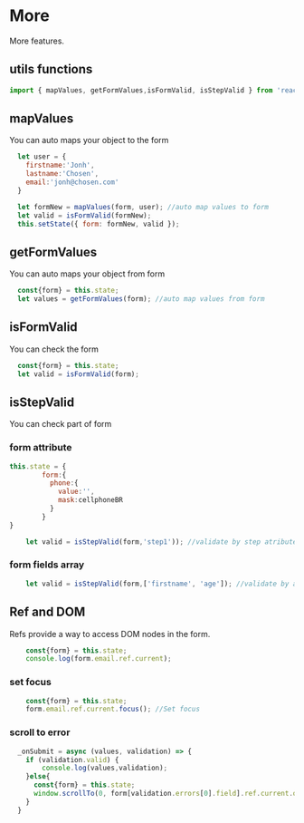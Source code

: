 # More

More features.

## utils functions

```jsx
import { mapValues, getFormValues,isFormValid, isStepValid } from 'react-simple-form-control'
```

## mapValues

You can auto maps your object to the form

```jsx
  let user = {
    firstname:'Jonh',
    lastname:'Chosen',
    email:'jonh@chosen.com'
  }

  let formNew = mapValues(form, user); //auto map values to form
  let valid = isFormValid(formNew);
  this.setState({ form: formNew, valid });
```

## getFormValues

You can auto maps your object from form

```jsx
  const{form} = this.state;
  let values = getFormValues(form); //auto map values from form
```

## isFormValid

You can check the form

```jsx
  const{form} = this.state;
  let valid = isFormValid(form);
```

## isStepValid

You can check part of form

### form attribute

```jsx
this.state = {
        form:{
          phone:{
            value:'',
            mask:cellphoneBR
          }
        }
}
```

```jsx
    let valid = isStepValid(form,'step1')); //validate by step atribute
```

### form fields array

```jsx
    let valid = isStepValid(form,['firstname', 'age']); //validate by array fields
```

## Ref and DOM

Refs provide a way to access DOM nodes in the form.

```jsx
    const{form} = this.state;
    console.log(form.email.ref.current);
```

### set focus

```jsx
    const{form} = this.state;
    form.email.ref.current.focus(); //Set focus
```

### scroll to error

```jsx
  _onSubmit = async (values, validation) => {
    if (validation.valid) {
        console.log(values,validation);
    }else{
      const{form} = this.state;
      window.scrollTo(0, form[validation.errors[0].field].ref.current.offsetTop); //Scroll to first error field
    }
  }
```